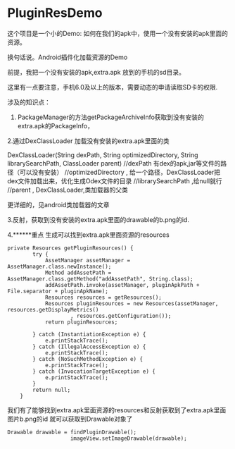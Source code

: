 # PluginResDemo

这个项目是一个小的Demo:  如何在我们的apk中，使用一个没有安装的apk里面的资源。 

换句话说。Android插件化加载资源的Demo

前提，我把一个没有安装的apk,extra.apk 放到的手机的sd目录。

这里有一点要注意，手机6.0及以上的版本，需要动态的申请读取SD卡的权限.

涉及的知识点：

1. PackageManager的方法getPackageArchiveInfo获取到没有安装的extra.apk的PackageInfo， 

2.通过DexClassLoader 加载没有安装的extra.apk里面的类

DexClassLoader(String dexPath, String optimizedDirectory, String librarySearchPath, ClassLoader parent)
//dexPath               有dex的apk,jar等文件的路径（可以没有安装）
//optimizedDirectory  , 给一个路径，DexClassLoader把dex文件加载出来，优化生成Odex文件的目录
//librarySearchPath    ,给null就行
//parent             , DexClassLoader,类加载器的父类

更详细的，见android类加载器的文章

3.反射，获取到没有安装的extra.apk里面的drawable的b.png的id.

4.******重点
生成可以找到extra.apk里面资源的resources

```
private Resources getPluginResources() {
        try {
            AssetManager assetManager = AssetManager.class.newInstance();
            Method addAssetPath = AssetManager.class.getMethod("addAssetPath", String.class);
            addAssetPath.invoke(assetManager, pluginApkPath + File.separator + pluginApkName);
            Resources resources = getResources();
            Resources pluginResources = new Resources(assetManager, resources.getDisplayMetrics()
                    , resources.getConfiguration());
            return pluginResources;

        } catch (InstantiationException e) {
            e.printStackTrace();
        } catch (IllegalAccessException e) {
            e.printStackTrace();
        } catch (NoSuchMethodException e) {
            e.printStackTrace();
        } catch (InvocationTargetException e) {
            e.printStackTrace();
        }
        return null;
    }

```

我们有了能够找到extra.apk里面资源的resources和反射获取到了extra.apk里面图片b.png的id 就可以获取到Drawable对象了

```
Drawable drawable = findPluginDrawable();
                    imageView.setImageDrawable(drawable);

```
